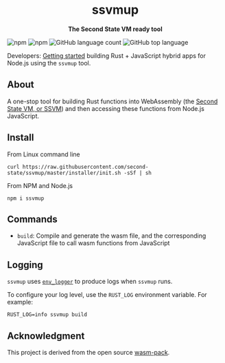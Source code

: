 <div align="center">
  <h1>ssvmup</h1>
  <p>
    <strong>The Second State VM ready tool</strong>
  </p>
</div>

![npm](https://img.shields.io/npm/v/ssvmup)
![npm](https://img.shields.io/npm/dt/ssvmup)
![GitHub language count](https://img.shields.io/github/languages/count/second-state/ssvmup)
![GitHub top language](https://img.shields.io/github/languages/top/second-state/ssvmup)

Developers: [Getting started](https://cloud.secondstate.io/server-side-webassembly/getting-started) building Rust + JavaScript hybrid apps for Node.js using the `ssvmup` tool.

## About

A one-stop tool for building Rust functions into WebAssembly (the [Second State VM, or SSVM](https://github.com/second-state/SSVM)) and then accessing these functions from Node.js JavaScript.

## Install

From Linux command line

```
curl https://raw.githubusercontent.com/second-state/ssvmup/master/installer/init.sh -sSf | sh
```

From NPM and Node.js

```
npm i ssvmup
```

## Commands

- `build`: Compile and generate the wasm file, and the corresponding JavaScript file to call wasm functions from JavaScript

## Logging

`ssvmup` uses [`env_logger`] to produce logs when `ssvmup` runs.

To configure your log level, use the `RUST_LOG` environment variable. For example:

```
RUST_LOG=info ssvmup build
```

[`env_logger`]: https://crates.io/crates/env_logger

## Acknowledgment

This project is derived from the open source [wasm-pack].

[wasm-pack]: https://github.com/rustwasm/wasm-pack
